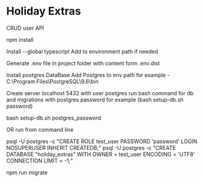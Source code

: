 # Holiday Extras
CRUD user API

npm install

Install --global typescript
Add to environment path if needed

Generate .env file in project folder with content form .env.dist

Install postgres DataBase
Add Postgres to env path for example - C:\Program Files\PostgreSQL\9.6\bin

Create server localhost 5432 with user postgres
run bash command for db and migrations with postgres password for example (bash setup-db.sh password)

bash setup-db.sh postgres_password

OR run from command line

psql -U postgres -c "CREATE ROLE test_user PASSWORD 'password' LOGIN NOSUPERUSER INHERIT CREATEDB;"
psql -U postgres -c "CREATE DATABASE \"holiday_extras\" WITH OWNER = test_user ENCODING = 'UTF8' CONNECTION LIMIT = -1;"

npm run migrate